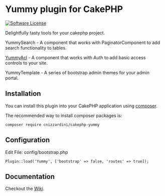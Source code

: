 # Yummy plugin for CakePHP

[![Software License](https://img.shields.io/badge/license-MIT-brightgreen.svg?style=flat-square)](LICENSE.txt)

Delightfully tasty tools for your cakephp project. 

YummySearch - A component that works with PaginatorComponent to add search functionality to tables.

[YummyAcl](https://github.com/cnizzardini/cakephp-yummy/wiki/YummyACL) - A component that works with Auth to add basic access controls to your site. 

YummyTemplate - A series of bootstrap admin themes for your admin portal.

## Installation

You can install this plugin into your CakePHP application using [composer](http://getcomposer.org).

The recommended way to install composer packages is:

```
composer require cnizzardini/cakephp-yummy
```

## Configuration

Edit File: config/bootstrap.php

```
Plugin::load('Yummy', ['bootstrap' => false, 'routes' => true]);
```

## Documentation

Checkout the [Wiki](https://github.com/cnizzardini/cakephp-yummy/wiki/).